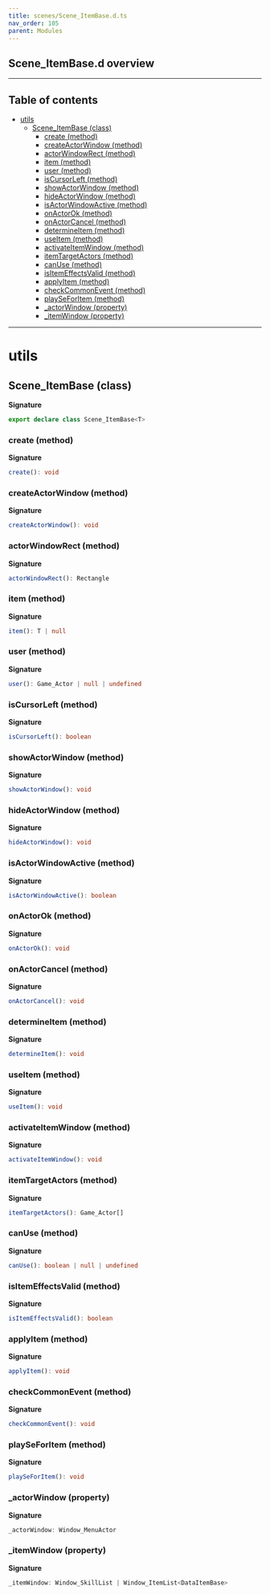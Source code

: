 ```yaml
---
title: scenes/Scene_ItemBase.d.ts
nav_order: 105
parent: Modules
---
```


## Scene_ItemBase.d overview

---

<h2 class="text-delta">Table of contents</h2>

- [utils](#utils)
  - [Scene_ItemBase (class)](#scene_itembase-class)
    - [create (method)](#create-method)
    - [createActorWindow (method)](#createactorwindow-method)
    - [actorWindowRect (method)](#actorwindowrect-method)
    - [item (method)](#item-method)
    - [user (method)](#user-method)
    - [isCursorLeft (method)](#iscursorleft-method)
    - [showActorWindow (method)](#showactorwindow-method)
    - [hideActorWindow (method)](#hideactorwindow-method)
    - [isActorWindowActive (method)](#isactorwindowactive-method)
    - [onActorOk (method)](#onactorok-method)
    - [onActorCancel (method)](#onactorcancel-method)
    - [determineItem (method)](#determineitem-method)
    - [useItem (method)](#useitem-method)
    - [activateItemWindow (method)](#activateitemwindow-method)
    - [itemTargetActors (method)](#itemtargetactors-method)
    - [canUse (method)](#canuse-method)
    - [isItemEffectsValid (method)](#isitemeffectsvalid-method)
    - [applyItem (method)](#applyitem-method)
    - [checkCommonEvent (method)](#checkcommonevent-method)
    - [playSeForItem (method)](#playseforitem-method)
    - [\_actorWindow (property)](#_actorwindow-property)
    - [\_itemWindow (property)](#_itemwindow-property)

---

# utils

## Scene_ItemBase (class)

**Signature**

```ts
export declare class Scene_ItemBase<T>
```

### create (method)

**Signature**

```ts
create(): void
```

### createActorWindow (method)

**Signature**

```ts
createActorWindow(): void
```

### actorWindowRect (method)

**Signature**

```ts
actorWindowRect(): Rectangle
```

### item (method)

**Signature**

```ts
item(): T | null
```

### user (method)

**Signature**

```ts
user(): Game_Actor | null | undefined
```

### isCursorLeft (method)

**Signature**

```ts
isCursorLeft(): boolean
```

### showActorWindow (method)

**Signature**

```ts
showActorWindow(): void
```

### hideActorWindow (method)

**Signature**

```ts
hideActorWindow(): void
```

### isActorWindowActive (method)

**Signature**

```ts
isActorWindowActive(): boolean
```

### onActorOk (method)

**Signature**

```ts
onActorOk(): void
```

### onActorCancel (method)

**Signature**

```ts
onActorCancel(): void
```

### determineItem (method)

**Signature**

```ts
determineItem(): void
```

### useItem (method)

**Signature**

```ts
useItem(): void
```

### activateItemWindow (method)

**Signature**

```ts
activateItemWindow(): void
```

### itemTargetActors (method)

**Signature**

```ts
itemTargetActors(): Game_Actor[]
```

### canUse (method)

**Signature**

```ts
canUse(): boolean | null | undefined
```

### isItemEffectsValid (method)

**Signature**

```ts
isItemEffectsValid(): boolean
```

### applyItem (method)

**Signature**

```ts
applyItem(): void
```

### checkCommonEvent (method)

**Signature**

```ts
checkCommonEvent(): void
```

### playSeForItem (method)

**Signature**

```ts
playSeForItem(): void
```

### \_actorWindow (property)

**Signature**

```ts
_actorWindow: Window_MenuActor
```

### \_itemWindow (property)

**Signature**

```ts
_itemWindow: Window_SkillList | Window_ItemList<DataItemBase>
```
